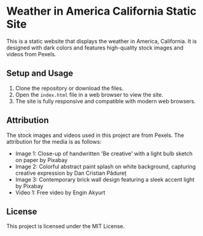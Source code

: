 # Weather in America California Static Site

This is a static website that displays the weather in America, California. It is designed with dark colors and features high-quality stock images and videos from Pexels.

## Setup and Usage

1. Clone the repository or download the files.
2. Open the `index.html` file in a web browser to view the site.
3. The site is fully responsive and compatible with modern web browsers.

## Attribution

The stock images and videos used in this project are from Pexels. The attribution for the media is as follows:

* Image 1: Close-up of handwritten 'Be creative' with a light bulb sketch on paper by Pixabay
* Image 2: Colorful abstract paint splash on white background, capturing creative expression by Dan Cristian Pădureț
* Image 3: Contemporary brick wall design featuring a sleek accent light by Pixabay
* Video 1: Free video by Engin Akyurt

## License

This project is licensed under the MIT License.